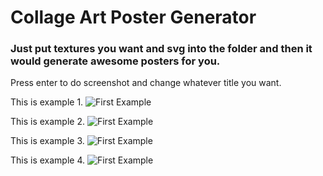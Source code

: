 # Collage Art Poster Generator

### Just put textures you want and svg into the folder and then it would generate awesome posters for you. 

Press enter to do screenshot and change whatever title you want.



This is example 1.
![First Example](https://s3.us-east-2.amazonaws.com/creative-coding/screenshot1.png)


This is example 2.
![First Example](https://s3.us-east-2.amazonaws.com/creative-coding/screenshot2.png)


This is example 3.
![First Example](https://s3.us-east-2.amazonaws.com/creative-coding/screenshot3.png)


This is example 4.
![First Example](https://s3.us-east-2.amazonaws.com/creative-coding/screenshot4.png)
